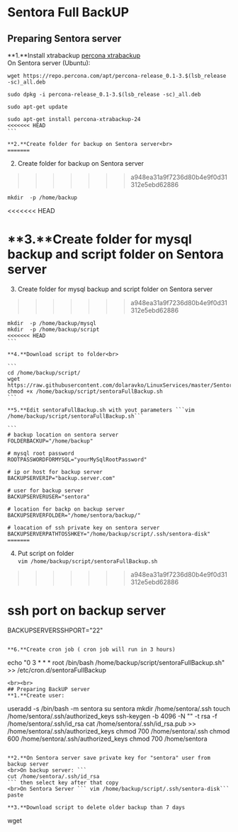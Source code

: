 # Sentora Full BackUP


## Preparing Sentora server

**1.**Install xtrabackup [percona xtrabackup](https://www.percona.com/doc/percona-xtrabackup/2.4/installation/apt_repo.html)<br>
On Sentora server (Ubuntu):

````
wget https://repo.percona.com/apt/percona-release_0.1-3.$(lsb_release -sc)_all.deb

sudo dpkg -i percona-release_0.1-3.$(lsb_release -sc)_all.deb

sudo apt-get update

sudo apt-get install percona-xtrabackup-24
<<<<<<< HEAD
```

**2.**Create folder for backup on Sentora server<br>
=======
````
2. Create folder for backup on Sentora server<br>
>>>>>>> a948ea31a9f7236d80b4e9f0d31312e5ebd62886

````
mkdir  -p /home/backup
````
<<<<<<< HEAD

**3.**Create folder for mysql backup and script folder on Sentora server<br>
=======
3. Create folder for mysql backup and script folder on Sentora server<br>
>>>>>>> a948ea31a9f7236d80b4e9f0d31312e5ebd62886

````
mkdir  -p /home/backup/mysql
mkdir  -p /home/backup/script
<<<<<<< HEAD
```

**4.**Download script to folder<br>

```
cd /home/backup/script/
wget https://raw.githubusercontent.com/dolaravko/LinuxServices/master/Sentora/SentoraFullBackUP/sentoraFullBackup.sh
chmod +x /home/backup/script/sentoraFullBackup.sh
```

**5.**Edit sentoraFullBackup.sh with yout parameters ```vim /home/backup/script/sentoraFullBackup.sh```

```
# backup location on sentora server
FOLDERBACKUP="/home/backup"

# mysql root password
ROOTPASSWORDFORMYSQL="yourMySqlRootPassword"

# ip or host for backup server
BACKUPSERVERIP="backup.server.com"

# user for backup server
BACKUPSERVERUSER="sentora"

# location for backp on backup server
BACKUPSERVERFOLDER="/home/sentora/backup/"

# loacation of ssh private key on sentora server 
BACKUPSERVERPATHTOSSHKEY="/home/backup/script/.ssh/sentora-disk"
=======
````
4. Put script on folder<br>
````vim /home/backup/script/sentoraFullBackup.sh````
>>>>>>> a948ea31a9f7236d80b4e9f0d31312e5ebd62886

# ssh port on backup server
BACKUPSERVERSSHPORT="22"
```

**6.**Create cron job ( cron job will run in 3 hours)

```
echo "0 3 * * * root /bin/bash /home/backup/script/sentoraFullBackup.sh" >> /etc/cron.d/sentoraFullBackup
```
<br><br>
## Preparing BackUP server
**1.**Create user:

```
useradd -s /bin/bash -m sentora
su sentora
mkdir /home/sentora/.ssh
touch /home/sentora/.ssh/authorized_keys
ssh-keygen -b 4096 -N "" -t rsa -f /home/sentora/.ssh/id_rsa
cat /home/sentora/.ssh/id_rsa.pub >> /home/sentora/.ssh/authorized_keys
chmod 700 /home/sentora/.ssh
chmod 600 /home/sentora/.ssh/authorized_keys
chmod 700 /home/sentora
```

**2.**On Sentora server save private key for "sentora" user from backup server
<br>On backup server: ```
cut /home/sentora/.ssh/id_rsa
``` then select key after that copy
<br>On Sentora Server ``` vim /home/backup/script/.ssh/sentora-disk``` paste

**3.**Download script to delete older backup than 7 days

```
wget 